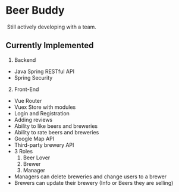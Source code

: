 # Beer Buddy
​
Still actively developing with a team.

## Currently Implemented
1. Backend
- Java Spring RESTful API
- Spring Security

  
2. Front-End
- Vue Router
- Vuex Store with modules
- Login and Registration
- Adding reviews
- Ability to like beers and breweries
- Ability to rate beers and breweries
- Google Map API
- Third-party brewery API
- 3 Roles
    1. Beer Lover
    2. Brewer
    3. Manager
- Managers can delete breweries and change users to a brewer
- Brewers can update their brewery (Info or Beers they are selling)


